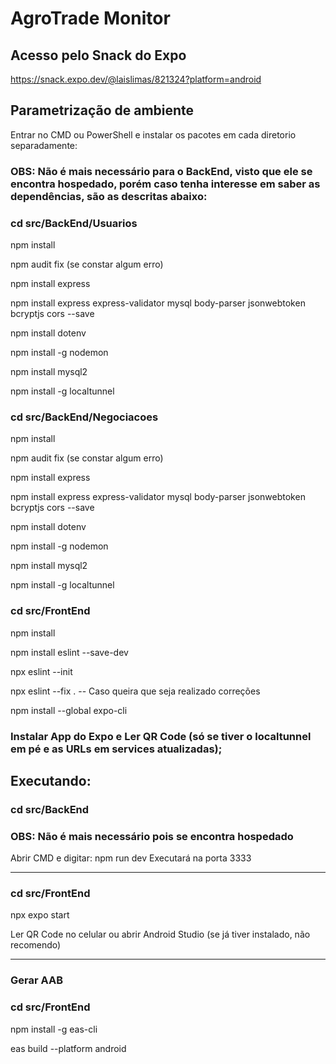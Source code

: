 # AgroTrade Monitor

## Acesso pelo Snack do Expo
https://snack.expo.dev/@laislimas/821324?platform=android

## Parametrização de ambiente

Entrar no CMD ou PowerShell e instalar os pacotes em cada diretorio separadamente:

### OBS: Não é mais necessário para o BackEnd, visto que ele se encontra hospedado, porém caso tenha interesse em saber as dependências, são as descritas abaixo:

### cd src/BackEnd/Usuarios
npm install

npm audit fix (se constar algum erro)

npm install express

npm install express express-validator mysql body-parser jsonwebtoken bcryptjs cors --save

npm install dotenv

npm install -g nodemon

npm install mysql2

npm install -g localtunnel

### cd src/BackEnd/Negociacoes

npm install

npm audit fix (se constar algum erro)

npm install express

npm install express express-validator mysql body-parser jsonwebtoken bcryptjs cors --save

npm install dotenv

npm install -g nodemon

npm install mysql2

npm install -g localtunnel

### cd src/FrontEnd

npm install

npm install eslint --save-dev

npx eslint --init

npx eslint --fix .              -- Caso queira que seja realizado correções

npm install --global expo-cli


### Instalar App do Expo e Ler QR Code (só se tiver o localtunnel em pé e as URLs em services atualizadas);

## Executando:

### cd src/BackEnd

### OBS: Não é mais necessário pois se encontra hospedado

Abrir CMD e digitar: npm run dev
Executará na porta 3333

-------------------------------------
### cd src/FrontEnd

npx expo start

Ler QR Code no celular ou abrir Android Studio (se já tiver instalado, não recomendo)

-------------------------------------
### Gerar AAB

### cd src/FrontEnd

npm install -g eas-cli

eas build --platform android
